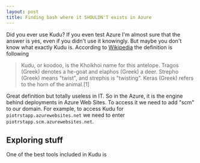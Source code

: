 ```yaml
---
layout: post
title: Finding bash where it SHOULDN'T exists in Azure
---
```


Did you ever use Kudu? If you even test Azure I'm almost sure that the answer is yes, even if you didn't use it knowingly. 
But maybe you don't know what exactly Kudu is. According to [Wikipedia](https://en.wikipedia.org/wiki/Kudu) the definition is following
>Kudu, or koodoo, is the Khoikhoi name for this antelope. Tragos (Greek) denotes a he-goat and elaphos (Greek) a deer. Strepho (Greek) means "twist", and strephis is "twisting". Keras (Greek) refers to the horn of the animal.[1]

Great definition but totally useless in IT. So in the Azure, it is the engine behind deployments in Azure Web Sites. To access it we need to add "scm" to our domain. For example, to access Kudu for `piotrstapp.azurewebsites.net` we need to enter `piotrstapp.scm.azurewebsites.net`.

## Exploring stuff
One of the best tools included in Kudu is 